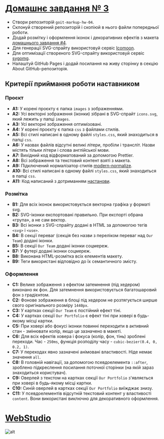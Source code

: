 # [Домашнє завдання № 3](https://oykss.github.io/goit-markup-hw-04/)

- Створи репозиторій `goit-markup-hw-04`.
- Склонуй створений репозиторій і скопіюй в нього файли попередньої роботи.
- Додай розмітку і оформлення іконок і декоративних ефектів з макета [домашнього завдання #4](https://www.figma.com/file/wuEpGhwCepGCOUw7mZFRac/Web-Studio-(Version-5.0)?type=design&node-id=297016-823&mode=design&t=HqslgV0OjDOknzIj-0).
- Для генерації SVG-спрайту використовуй сервіс [Icomoon](https://icomoon.io/).
- Для оптимізації створеного SVG-спрайту використовуй сервіс [svgomg](https://jakearchibald.github.io/svgomg/).
- Налаштуй GitHub Pages і додай посилання на живу сторінку в секцію About GitHub-репозиторія.

## Критерії приймання роботи наставником

### Проєкт

- **A1:** У корені проєкту є папка `images` з зображеннями.
- **A2:** Усі векторні зображення (іконки) зібрані в SVG-спрайт `icons.svg`, який лежить у папці `images`.
- **A3:** Усі векторні зображення оптимізовані.
- **A4:** У корені проєкту є папка `css` з файлами стилів.
- **A5:** Всі стилі написані в одному файлі `styles.css`, який знаходиться в папці `css`.
- **A6:** У назвах файлів відсутні великі літери, пробіли і трансліт. Назви містять тільки літери і слова англійської мови.
- **A7:** Вихідний код відформатований за допомогою Prettier.
- **A8:** Всі зображення та текстовий контент взяті з макета.
- **A9:** Підключений нормалізатор стилів [modern-normalize](https://cdnjs.com/libraries/modern-normalize).
- **A10:** Всі стилі написані в одному файлі `styles.css`, який знаходиться в папці `css`.
- **A11:** Код написаний з дотриманням [настанови](https://codeguide.co/).

### Розмітка

- **B1:** Для всіх іконок використовується векторна графіка у форматі svg.
- **B2:** SVG-іконки експортовані правильно. При експорті обрана «група», а не сам вектор.
- **B3:** Всі іконки з SVG-спрайту додані в HTML за допомогою тегів `<svg>` і `<use>`.
- **B4:** В секції переваг (секція без назви з переліком переваг над `Our Team`) додані іконки.
- **B5:** В секції `Our Team` додані іконки соцмереж.
- **B7:** У футері додані іконки соцмереж.
- **B8:** Виконана HTML-розмітка всіх елементів макету.
- **B9:** Теги використані відповідно до їх семантичного змісту.

### Оформлення

- **C1:** Велике зображення з ефектом затемнення (під хедером) виконано як фон. Для затемнення використовується багатошаровий фон з градієнтом.
- **C2:** Фонове зображення в блоці під хедером не розтягується ширше свого оригінального розміру `1440px`.
- **C3:** У картках секції `Our Team` є постійний ефект тіні.
- **C4:** У картках секції `Our Portfolio` є ефект тіні при ховері в будь-якому місці картки.
- **C5:** При ховері або фокусі іконки повинні переходити в активний стан - змінювати колір, якщо це зазначено в макеті.
- **C6:** Для всіх ефектів ховера і фокуса (колір, фон, тінь) зроблені переходи. Час - `250ms`, функція розподілу часу - `cubic-bezier(0.4, 0, 0.2, 1)`.
- **C7:** У переходах явно зазначені анімовані властивості. Ніде немає значення `all`.
- **C8:** В головній навігації, за допомогою псевдоелемента `::after`, зроблено підкреслення посилання поточної сторінки (на якій зараз знаходиться користувач).
- **C9:** Оверлей з текстом на картках секції `Our Portfolio` з'являється при ховері в будь-якому місці картки.
- **C10:** Синій оверлей в картках секції `Our Portfolio` виїжджає знизу.
- **C11:** У псевдоелементів відсутній текстовий контент у властивості `content`. Вони використані виключно для декоративного оформлення.
  
# [WebStudio](https://oykss.github.io/goit-markup-hw-04/)

![alt]()
